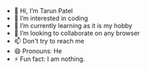 - 👋 Hi, I’m Tarun Patel
- 👀 I’m interested in coding
- 🌱 I’m currently learning as it is my hobby
- 💞️ I’m looking to collaborate on any browser
- 📫 Don't try to reach me 
- 😄 Pronouns: He
- ⚡ Fun fact: I am nothing.

<!---
tarun08082009/tarun08082009 is a ✨ special ✨ repository because its `README.md` (this file) appears on your GitHub profile.
You can click the Preview link to take a look at your changes.
--->
